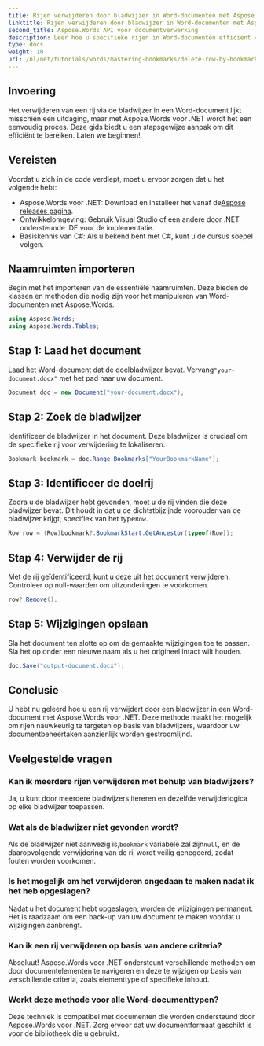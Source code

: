 ```yaml
---
title: Rijen verwijderen door bladwijzer in Word-documenten met Aspose.Words voor .NET
linktitle: Rijen verwijderen door bladwijzer in Word-documenten met Aspose.Words voor .NET
second_title: Aspose.Words API voor documentverwerking
description: Leer hoe u specifieke rijen in Word-documenten efficiënt verwijdert door bladwijzers te gebruiken met Aspose.Words voor .NET. Deze stapsgewijze handleiding behandelt het laden van documenten.
type: docs
weight: 10
url: /nl/net/tutorials/words/mastering-bookmarks/delete-row-by-bookmark-word-documents/
---
```

## Invoering

Het verwijderen van een rij via de bladwijzer in een Word-document lijkt misschien een uitdaging, maar met Aspose.Words voor .NET wordt het een eenvoudig proces. Deze gids biedt u een stapsgewijze aanpak om dit efficiënt te bereiken. Laten we beginnen!

## Vereisten

Voordat u zich in de code verdiept, moet u ervoor zorgen dat u het volgende hebt:

-  Aspose.Words voor .NET: Download en installeer het vanaf de[Aspose releases pagina](https://releases.aspose.com/words/net/).
- Ontwikkelomgeving: Gebruik Visual Studio of een andere door .NET ondersteunde IDE voor de implementatie.
- Basiskennis van C#: Als u bekend bent met C#, kunt u de cursus soepel volgen.

## Naamruimten importeren

Begin met het importeren van de essentiële naamruimten. Deze bieden de klassen en methoden die nodig zijn voor het manipuleren van Word-documenten met Aspose.Words.

```csharp
using Aspose.Words;
using Aspose.Words.Tables;
```

## Stap 1: Laad het document

 Laad het Word-document dat de doelbladwijzer bevat. Vervang`"your-document.docx"` met het pad naar uw document.

```csharp
Document doc = new Document("your-document.docx");
```

## Stap 2: Zoek de bladwijzer

Identificeer de bladwijzer in het document. Deze bladwijzer is cruciaal om de specifieke rij voor verwijdering te lokaliseren.

```csharp
Bookmark bookmark = doc.Range.Bookmarks["YourBookmarkName"];
```

## Stap 3: Identificeer de doelrij

 Zodra u de bladwijzer hebt gevonden, moet u de rij vinden die deze bladwijzer bevat. Dit houdt in dat u de dichtstbijzijnde voorouder van de bladwijzer krijgt, specifiek van het type`Row`.

```csharp
Row row = (Row)bookmark?.BookmarkStart.GetAncestor(typeof(Row));
```

## Stap 4: Verwijder de rij

Met de rij geïdentificeerd, kunt u deze uit het document verwijderen. Controleer op null-waarden om uitzonderingen te voorkomen.

```csharp
row?.Remove();
```

## Stap 5: Wijzigingen opslaan

Sla het document ten slotte op om de gemaakte wijzigingen toe te passen. Sla het op onder een nieuwe naam als u het origineel intact wilt houden.

```csharp
doc.Save("output-document.docx");
```

## Conclusie

U hebt nu geleerd hoe u een rij verwijdert door een bladwijzer in een Word-document met Aspose.Words voor .NET. Deze methode maakt het mogelijk om rijen nauwkeurig te targeten op basis van bladwijzers, waardoor uw documentbeheertaken aanzienlijk worden gestroomlijnd.

## Veelgestelde vragen

### Kan ik meerdere rijen verwijderen met behulp van bladwijzers?

Ja, u kunt door meerdere bladwijzers itereren en dezelfde verwijderlogica op elke bladwijzer toepassen.

### Wat als de bladwijzer niet gevonden wordt?

 Als de bladwijzer niet aanwezig is,`bookmark` variabele zal zijn`null`, en de daaropvolgende verwijdering van de rij wordt veilig genegeerd, zodat fouten worden voorkomen.

### Is het mogelijk om het verwijderen ongedaan te maken nadat ik het heb opgeslagen?

Nadat u het document hebt opgeslagen, worden de wijzigingen permanent. Het is raadzaam om een back-up van uw document te maken voordat u wijzigingen aanbrengt.

### Kan ik een rij verwijderen op basis van andere criteria?

Absoluut! Aspose.Words voor .NET ondersteunt verschillende methoden om door documentelementen te navigeren en deze te wijzigen op basis van verschillende criteria, zoals elementtype of specifieke inhoud.

### Werkt deze methode voor alle Word-documenttypen?

Deze techniek is compatibel met documenten die worden ondersteund door Aspose.Words voor .NET. Zorg ervoor dat uw documentformaat geschikt is voor de bibliotheek die u gebruikt.